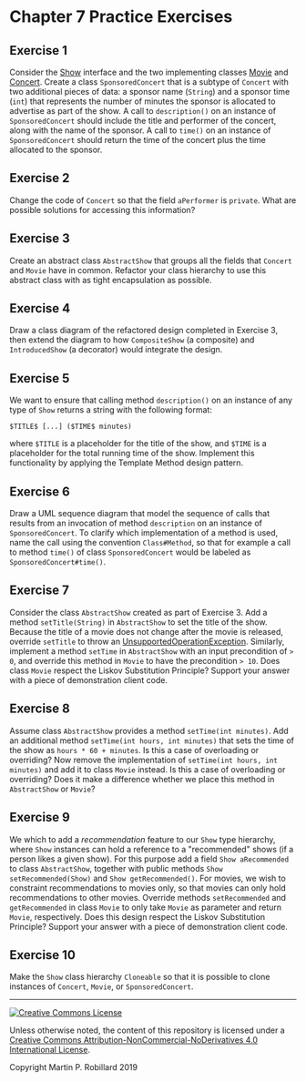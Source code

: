# Chapter 7 Practice Exercises

## Exercise 1

Consider the [Show](../solutions-code/chapter7/Show.java) interface and the two implementing classes [Movie](../solutions-code/chapter7/Movie.java) and [Concert](../solutions-code/chapter7/Concert.java). Create a class `SponsoredConcert` that is a subtype of `Concert` with two additional pieces of data: a sponsor name (`String`) and a sponsor time (`int`) that represents the number of minutes the sponsor is allocated to advertise as part of the show. A call to `description()` on an instance of `SponsoredConcert` should include the title and performer of the concert, along with the name of the sponsor. A call to `time()` on an instance of `SponsoredConcert` should return the time of the concert plus the time allocated to the sponsor. 

## Exercise 2

Change the code of `Concert` so that the field `aPerformer` is `private`. What are possible solutions for accessing this information?

## Exercise 3

Create an abstract class `AbstractShow` that groups all the fields that `Concert` and `Movie` have in common. Refactor your class hierarchy to use this abstract class with as tight encapsulation as possible.

## Exercise 4

Draw a class diagram of the refactored design completed in Exercise 3, then extend the diagram to how `CompositeShow` (a composite) and `IntroducedShow` (a decorator) would integrate the design.

## Exercise 5

We want to ensure that calling method `description()` on an instance of any type of `Show` returns a string with the following format:

```
$TITLE$ [...] ($TIME$ minutes)
```

where `$TITLE` is a placeholder for the title of the show, and `$TIME` is a placeholder for the total running time of the show. Implement this functionality by applying the Template Method design pattern.

## Exercise 6

Draw a UML sequence diagram that model the sequence of calls that results from an invocation of method `description` on an instance of `SponsoredConcert`. To clarify which implementation of a method is used, name the call using the convention `Class#Method`, so that for example a call to method `time()` of class `SponsoredConcert` would be labeled as `SponsoredConcert#time()`.

## Exercise 7

Consider the class `AbstractShow` created as part of Exercise 3. Add a method `setTitle(String)` in `AbstractShow` to set the title of the show. Because the title of a movie does not change after the movie is released, override `setTitle` to throw an [UnsupportedOperationException](https://docs.oracle.com/javase/8/docs/api/java/lang/UnsupportedOperationException.html). Similarly, implement a method `setTime` in `AbstractShow` with an input precondition of `> 0`, and override this method in `Movie` to have the precondition `> 10`. Does class `Movie` respect the Liskov Substitution Principle? Support your answer with a piece of demonstration client code.

## Exercise 8

Assume class `AbstractShow` provides a method `setTime(int minutes)`. Add an additional method `setTime(int hours, int minutes)` that sets the time of the show as `hours * 60 + minutes`. Is this a case of overloading or overriding? Now remove the implementation of `setTime(int hours, int minutes)` and add it to class `Movie` instead. Is this a case of overloading or overriding? Does it make a difference whether we place this method in `AbstractShow` or `Movie`?

## Exercise 9

We which to add a *recommendation* feature to our `Show` type hierarchy, where `Show` instances can hold a reference to a "recommended" shows (if a person likes a given show). For this purpose add a field `Show aRecommended` to class `AbstractShow`, together with public methods `Show setRecommended(Show)` and `Show getRecommended()`. For movies, we wish to constraint recommendations to movies only, so that movies can only hold recommendations to other movies. Override methods `setRecommended` and `getRecommended` in class `Movie` to only take `Movie` as parameter and return `Movie`, respectively. Does this design respect the Liskov Substitution Principle? Support your answer with a piece of demonstration client code.

## Exercise 10

Make the `Show` class hierarchy `Cloneable` so that it is possible to clone instances of `Concert`, `Movie`, or `SponsoredConcert`.


---
<a rel="license" href="http://creativecommons.org/licenses/by-nc-nd/4.0/"><img alt="Creative Commons License" style="border-width:0" src="https://i.creativecommons.org/l/by-nc-nd/4.0/88x31.png" /></a>

Unless otherwise noted, the content of this repository is licensed under a <a rel="license" href="http://creativecommons.org/licenses/by-nc-nd/4.0/">Creative Commons Attribution-NonCommercial-NoDerivatives 4.0 International License</a>. 

Copyright Martin P. Robillard 2019
